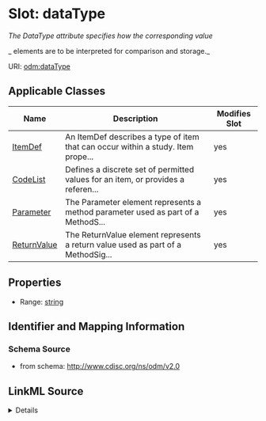 # Slot: dataType


_The DataType attribute specifies how the corresponding value_

_                    elements are to be interpreted for comparison and storage._



URI: [odm:dataType](http://www.cdisc.org/ns/odm/v2.0/dataType)



<!-- no inheritance hierarchy -->




## Applicable Classes

| Name | Description | Modifies Slot |
| --- | --- | --- |
[ItemDef](ItemDef.md) | An ItemDef describes a type of item that can occur within a study. Item prope... |  yes  |
[CodeList](CodeList.md) | Defines a discrete set of permitted values for an item, or provides a referen... |  yes  |
[Parameter](Parameter.md) | The Parameter element represents a method parameter used as part of a MethodS... |  yes  |
[ReturnValue](ReturnValue.md) | The ReturnValue element represents a return value used as part of a MethodSig... |  yes  |







## Properties

* Range: [string](string.md)





## Identifier and Mapping Information







### Schema Source


* from schema: http://www.cdisc.org/ns/odm/v2.0




## LinkML Source

<details>
```yaml
name: dataType
description: "The DataType attribute specifies how the corresponding value\n     \
  \               elements are to be interpreted for comparison and storage."
from_schema: http://www.cdisc.org/ns/odm/v2.0
rank: 1000
alias: dataType
domain_of:
- ItemDef
- CodeList
- Parameter
- ReturnValue
range: string
any_of:
- range: DataType
- range: CLDataType

```
</details>